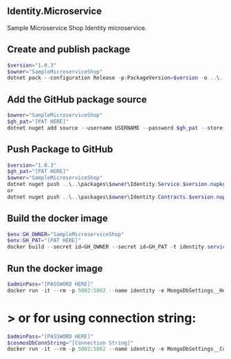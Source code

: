 ## Identity.Microservice
Sample Microservice Shop Identity microservice.


## Create and publish package
```powershell
$version="1.0.3"
$owner="SampleMicroserviceShop"
dotnet pack --configuration Release -p:PackageVersion=$version -o ..\..\packages\$owner
```

 ## Add the GitHub package source
```powershell
$owner="SampleMicroserviceShop"
$gh_pat="[PAT HERE]"
dotnet nuget add source --username USERNAME --password $gh_pat --store-password-in-clear-text --name github https://nuget.pkg.github.com/$owner/index.json
```

 ## Push Package to GitHub
```powershell
$version="1.0.3"
$gh_pat="[PAT HERE]"
$owner="SampleMicroserviceShop"
dotnet nuget push ..\..\packages\$owner\Identity.Service.$version.nupkg --api-key $gh_pat --source "github"
or
dotnet nuget push ..\..\packages\$owner\Identity.Contracts.$version.nupkg --api-key $gh_pat --source "github"
```

## Build the docker image
```powershell
$env:GH_OWNER="SampleMicroserviceShop"
$env:GH_PAT="[PAT HERE]"
docker build --secret id=GH_OWNER --secret id=GH_PAT -t identity.service:$version .
```

## Run the docker image
```powershell
$adminPass="[PASSWORD HERE]"
docker run -it --rm -p 5002:5002 --name identity -e MongoDbSettings__Host=mongo -e RabbitMQSettings__Host=rabbitmq -e IdentitySettings__AdminUserPassword=$adminPass --network infra_default identity.service:$version
```
# > or for using connection string:
```powershell
$adminPass="[PASSWORD HERE]"
$cosmosDbConnString="[Connection String]"
docker run -it --rm -p 5002:5002 --name identity -e MongoDbSettings__ConnectionString=$cosmosDbConnString -e RabbitMQSettings__Host=rabbitmq -e IdentitySettings__AdminUserPassword=$adminPass --network infra_default play.identity:$version
```
